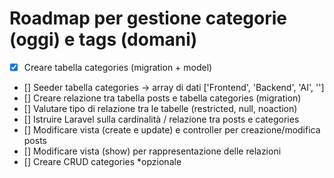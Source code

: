 # Roadmap per gestione categorie (oggi) e tags (domani)

-   [x] Creare tabella categories (migration + model)
-   [] Seeder tabella categories -> array di dati ['Frontend', 'Backend', 'AI', '']
-   [] Creare relazione tra tabella posts e tabella categories (migration)
-   [] Valutare tipo di relazione tra le tabelle (restricted, null, noaction)
-   [] Istruire Laravel sulla cardinalità / relazione tra posts e categories
-   [] Modificare vista (create e update) e controller per creazione/modifica posts
-   [] Modificare vista (show) per rappresentazione delle relazioni
-   [] Creare CRUD categories \*opzionale
